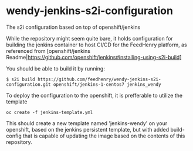# wendy-jenkins-s2i-configuration
The s2i configuration based on top of openshift/jenkins

While the repository might seem quite bare, it holds configuration for building the jenkins container to host CI/CD for the FeedHenry platform,
as referenced from [openshift/jenkins Readme|https://github.com/openshift/jenkins#installing-using-s2i-build]

You should be able to build it by running:

```
$ s2i build https://github.com/feedhenry/wendy-jenkins-s2i-configuration.git openshift/jenkins-1-centos7 jenkins_wendy
```

To deploy the configuration to the openshift, it is prefferable to utilize the template

```
oc create -f jenkins-template.yml
``` 

This should create a new template named 'jenkins-wendy' on your openshift, based on the jenkins persistent template,
but with added build-config that is capable of updating the image based on the contents of this repository.
